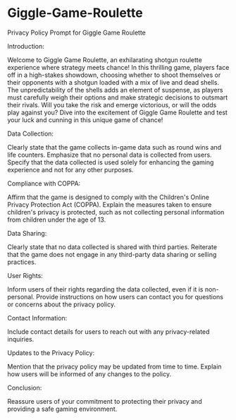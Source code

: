 # Giggle-Game-Roulette

Privacy Policy Prompt for Giggle Game Roulette

Introduction:

Welcome to Giggle Game Roulette, an exhilarating shotgun roulette experience where strategy meets chance! In this thrilling game, players face off in a high-stakes showdown, choosing whether to shoot themselves or their opponents with a shotgun loaded with a mix of live and dead shells. The unpredictability of the shells adds an element of suspense, as players must carefully weigh their options and make strategic decisions to outsmart their rivals. Will you take the risk and emerge victorious, or will the odds play against you? Dive into the excitement of Giggle Game Roulette and test your luck and cunning in this unique game of chance!

Data Collection:

Clearly state that the game collects in-game data such as round wins and life counters.
Emphasize that no personal data is collected from users.
Specify that the data collected is used solely for enhancing the gaming experience and not for any other purposes.

Compliance with COPPA:

Affirm that the game is designed to comply with the Children's Online Privacy Protection Act (COPPA).
Explain the measures taken to ensure children's privacy is protected, such as not collecting personal information from children under the age of 13.

Data Sharing:

Clearly state that no data collected is shared with third parties.
Reiterate that the game does not engage in any third-party data sharing or selling practices.

User Rights:

Inform users of their rights regarding the data collected, even if it is non-personal.
Provide instructions on how users can contact you for questions or concerns about the privacy policy.

Contact Information:

Include contact details for users to reach out with any privacy-related inquiries.

Updates to the Privacy Policy:

Mention that the privacy policy may be updated from time to time.
Explain how users will be informed of any changes to the policy.

Conclusion:

Reassure users of your commitment to protecting their privacy and providing a safe gaming environment.
